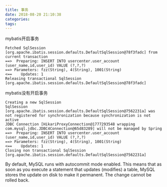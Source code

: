 ```yaml
---
title: 事务
date: 2018-08-20 21:10:38
categories:
tags:
---
```


mybatis开启事务
```
Fetched SqlSession [org.apache.ibatis.session.defaults.DefaultSqlSession@78f3fadc] from current transaction
==>  Preparing: INSERT INTO usercenter.user_account (user_name,id,user_id) VALUE (?,?,?)
==> Parameters: fzz(String), 4(String), 1001(String)
<==    Updates: 1
Releasing transactional SqlSession [org.apache.ibatis.session.defaults.DefaultSqlSession@78f3fadc]
```

mybatis没有开启事务
```
Creating a new SqlSession
SqlSession [org.apache.ibatis.session.defaults.DefaultSqlSession@7562231a] was not registered for synchronization because synchronization is not active
JDBC Connection [HikariProxyConnection@1777293548 wrapping com.mysql.jdbc.JDBC4Connection@65d83289] will not be managed by Spring
==>  Preparing: INSERT INTO usercenter.user_account (user_name,id,user_id) VALUE (?,?,?)
==> Parameters: fzz(String), 4(String), 1001(String)
<==    Updates: 1
Closing non transactional SqlSession [org.apache.ibatis.session.defaults.DefaultSqlSession@7562231a]
```

By default, MySQL runs with autocommit mode enabled. This means that as soon as you execute a statement that updates (modifies) a table, MySQL stores the update on disk to make it permanent. The change cannot be rolled back.

